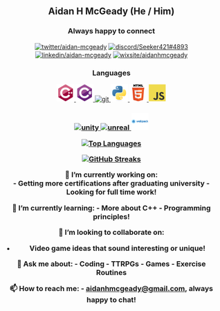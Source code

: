 <h2 align="center"> Aidan H McGeady (He / Him) </h2>

<h3 align="center">Always happy to connect</h3>
  <p align="center">
    <a href="https://twitter.com/aidan-mcgeady" target="blank"><img align="center" src="https://github.com/rahuldkjain/github-profile-readme-generator/blob/master/src/images/icons/Social/twitter.svg" alt="twitter/aidan-mcgeady" height="30" width="40" /></a>  
    <a href="https://discordapp.com/users/152543788034686978" target="blank"><img align="center" src="https://github.com/rahuldkjain/github-profile-readme-generator/blob/master/src/images/Discord-Logo.png" alt="discord/Seeker421#4893" height="30" width="60" /></a>  
    <a href="www.linkedin.com/in/aidan-mcgeady" target="blank"><img align="center" src="https://github.com/rahuldkjain/github-profile-readme-generator/blob/master/src/images/icons/Social/linked-in-alt.svg" alt="linkedin/aidan-mcgeady" height="30" width="40" /></a>
    <a href="https://aidanhmcgeady.wixsite.com/home" target="blank"><img align="center" src="https://upload.wikimedia.org/wikipedia/en/7/76/Wix.com_website_logo.svg"   alt="wixsite/aidanhmcgeady" height="30" width="60" /></a>
  </p>

<h3 align="center">Languages</h3>
  <p align="center">
    <a href="https://www.w3schools.com/cpp/" target="_blank"> <img src="https://raw.githubusercontent.com/devicons/devicon/master/icons/cplusplus/cplusplus-original.svg" alt="cplusplus" width="40" height="40"/> </a>
    <a href="https://docs.microsoft.com/en-us/dotnet/csharp/" target="_blank"> <img src="https://raw.githubusercontent.com/devicons/devicon/master/icons/csharp/csharp-original.svg" alt="csharp" width="40" height="40"/> </a>
    <a href="https://git-scm.com/" target="_blank"> <img src="https://www.vectorlogo.zone/logos/git-scm/git-scm-icon.svg" alt="git" width="40" height="40"/> </a>
    <a href="https://www.python.org" target="_blank"> <img src="https://raw.githubusercontent.com/devicons/devicon/master/icons/python/python-original.svg" alt="python" width="40" height="40"/> </a>
    <a href="https://www.w3.org/html/" target="_blank"> <img src="https://raw.githubusercontent.com/devicons/devicon/master/icons/html5/html5-original-wordmark.svg" alt="html5" width="40" height="40"/> </a>
    <a href="https://developer.mozilla.org/en-US/docs/Web/JavaScript" target="_blank"> <img src="https://raw.githubusercontent.com/devicons/devicon/master/icons/javascript/javascript-original.svg" alt="javascript" width="40" height="40"/> </a>  
   
  </p>
  
<h3 align="center" Tools </3>
   <a href="https://unity.com/" target="_blank"> <img src="https://www.vectorlogo.zone/logos/unity3d/unity3d-icon.svg" alt="unity" width="40" height="40"/> </a>
    <a href="https://unrealengine.com/" target="_blank"> <img src="https://raw.githubusercontent.com/kenangundogan/fontisto/036b7eca71aab1bef8e6a0518f7329f13ed62f6b/icons/svg/brand/unreal-engine.svg" alt="unreal" width="40" height="40"/>         </a>
    <a href="https://webpack.js.org" target="_blank"> <img src="https://raw.githubusercontent.com/devicons/devicon/d00d0969292a6569d45b06d3f350f463a0107b0d/icons/webpack/webpack-original-wordmark.svg" alt="webpack" width="40" height="40"/> </a>
  <!-- Add Webstorm -->
  <!-- Add GameMaker -->
  <!-- Add VisualStudio -->
  <!-- Add Atom -->
  <!-- Add Wix -->
  <!-- Add Wordpress -->
  <!-- Add Code Blocks -->
</p>

<p align="center">
  <a href="https://github.com/anuraghazra/github-readme-stats"> <img alt="Top Languages" src="https://github-readme-stats.vercel.app/api/top-langs/?username=AidanHMcGeady&layout=compact&hide_border=true&bg_color=18181800&title_color=00b3b3&text_color=efefef&hide=c%2B%2B"> </a>
  
  <a href="https://git.io/streak-stats"> <img alt="GitHub Streaks" src="http://github-readme-streak-stats.herokuapp.com?user=AidanHMcGeady&hide_border=true&background=18181800&ring=00B3B3&dates=00B3B3&currStreakNum=EFEFEF&sideNums=EFEFEF&sideLabels=FA8B00"> </a>
</p>

<p align="center">
  🔭 I’m currently working on: <br>
    - Getting more certifications after graduating university
    - Looking for full time work!

  🌱 I’m currently learning: 
    - More about C++ 
    - Programming principles!

  👯 I’m looking to collaborate on: 
  - Video game ideas that sound interesting or unique!

  💬 Ask me about: 
    - Coding
    - TTRPGs
    - Games
    - Exercise Routines

  📫 How to reach me: 
    - aidanhmcgeady@gmail.com, always happy to chat!
</p>
  
<!--
**AidanHMcGeady/AidanHMcGeady** is a ✨ _special_ ✨ repository because its `README.md` (this file) appears on your GitHub profile.

Here are some ideas to get you started:


- ⚡ Fun fact: ...
-->
